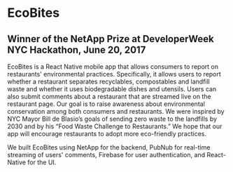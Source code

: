 # EcoBites

## Winner of the NetApp Prize at DeveloperWeek NYC Hackathon, June 20, 2017

EcoBites is a React Native mobile app that allows consumers to report on restaurants' environmental practices. Specifically, it allows users to report whether a restaurant separates recyclables, compostables and landfill waste and whether it uses biodegradable dishes and utensils. Users can also submit comments about a restaurant that are streamed live on the restaurant page. Our goal is to raise awareness about environmental conservation among both consumers and restaurants. We were inspired by NYC Mayor Bill de Blasio’s goals of sending zero waste to the landfills by 2030 and by his “Food Waste Challenge to Restaurants.” We hope that our app will encourage restaurants to adopt more eco-friendly practices.

We built EcoBites using NetApp for the backend, PubNub for real-time streaming of users' comments, Firebase for user authentication, and React-Native for the UI.


